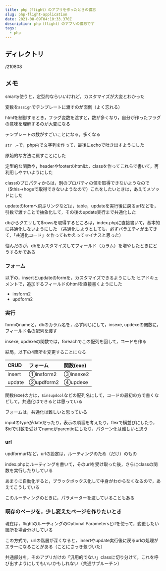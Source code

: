```yaml
---
title: php（flight）のアプリを作ったときの備忘
slug: php-flight-application
date: 2021-08-09T04:10:33.370Z
description: php（flight）のアプリの備忘です
tags:
  - php
---
```

## ディレクトリ
/210808

## メモ

smarty使うと，定型的ならいいけれど，カスタマイズが大変とわかった

変数を`assign`でテンプレートに渡すのが面倒（よく忘れる）

htmlを制御するとき，フラグ変数を渡すと，数が多くなり，自分が作ったフラグの意味を理解するのが大変になる

テンプレートの数がすごいことになる，多くなる

`str .=`で，php内で文字列を作って，最後にechoで吐き出すようにした

原始的な方法に戻すことにした



定型的な関数や，headerやfooterのhtmlは，classを作ってこれらで書いて，再利用しやすいようにした

classのプロパティからは，別のプロパティの値を取得できないようなので（$this->hogeで取得できないようなので）これをしたいときは，あえてメソッドにした



updateのformへ飛ぶリンクなどは，table，updateを実行後に戻るurlなどを，引数で渡すことで抽象化して，その後のupdate実行まで共通化した

dbからクエリして$rowsを取得するところは，index.phpに直接書いて，基本的に共通化しないようにした
（共通化しようとしても，必ずバラエティが出てきて，「共通化コード」を作ってもかえってマイナスと思った）

悩んだのが，dbをカスタマイズしてフィールド（カラム）を増やしたときにどうするかである

### フォーム

以下の，insertとupdateのformを，カスタマイズできるようにした
ヒアドキュメントで，追加するフィールドのhtmlを直接書くようにした

- insform2
- updform2

### 実行

formのnameと，dbのカラム名を，必ず同じにして，insexe, updexeの関数に，フィールド名の配列を渡す

insexe, updexeの関数では，foreachでこの配列を回して，コードを作る

結局，以下の4箇所を変更することになる

|CRUD|フォーム|関数(exe)|
|:--|:--|:--|
|insert|①insform2|③insexe2|
|update|②updform2|④updexe|

関数(exe)の方は，`$insupdcol`などの配列名にして，コードの最初の方で書くなどして，共通化はできるとは思っている

フォームは，共通化は難しいと思っている

inputのtypeがdateだったり，表示の順番を考えたり，flexで横並びにしたり，$idで引数を受けてnameがparentidにしたり，パターン化は難しいと思う

### url

updformurlなど，urlの設定は，ルーティングのため（だけ）のもの

index.phpにルーティングを書いて，そのurlを受け取った後，さらにclassの関数を実行したりしている

あまりに自動化すると，ブラックボックス化して中身がわからなくなるので，あえてこうしている

このルーティングのときに，パラメーターを渡していることもある

### 既存のページを，少し変えたページを作りたいとき

現在は，flightのルーティングのOptional Parametersとifを使って，変更したい箇所を場合分けしている

この方式で，urlの階層が深くなると，insertやupdate実行後に戻るurlの処理がエラーになることがある（ことにさっき気づいた）




共通部分を，そのアプリだけの「汎用的でない」classに切り分けて，これを呼び出すようにしてもいいかもしれない（共通サブルーチン）